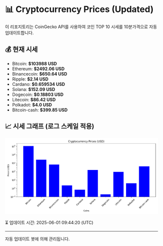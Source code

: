 
# 📊 Cryptocurrency Prices (Updated)

이 리포지토리는 CoinGecko API를 사용하여 코인 TOP 10 시세를 10분가격으로 자동 업데이트합니다.

## 💰 현재 시세
- Bitcoin: **$103988 USD**
- Ethereum: **$2492.06 USD**
- Binancecoin: **$650.64 USD**
- Ripple: **$2.14 USD**
- Cardano: **$0.659534 USD**
- Solana: **$152.09 USD**
- Dogecoin: **$0.18803 USD**
- Litecoin: **$86.42 USD**
- Polkadot: **$4.0 USD**
- Bitcoin-cash: **$399.85 USD**

## 📈 시세 그래프 (로그 스케일 적용)
![Crypto Prices](crypto_prices.png)

⏳ 업데이트 시간: 2025-06-01 09:44:20 (UTC)

---
자동 업데이트 봇에 의해 관리됩니다.
